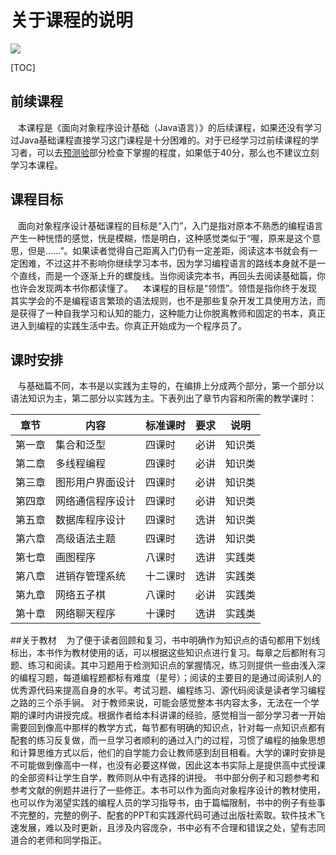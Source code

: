 # 关于课程的说明

![](https://pandao.github.io/editor.md/images/logos/editormd-logo-180x180.png)


[TOC]

## 前续课程
&nbsp;&nbsp;&nbsp;本课程是《面向对象程序设计基础（Java语言）》的后续课程，如果还没有学习过Java基础课程直接学习这门课程是十分困难的。对于已经学习过前续课程的学习者，可以去[预测验](http://localhost/exam?lib=preview "预测验")部分检查下掌握的程度，如果低于40分，那么也不建议立刻学习本课程。
## 课程目标
&nbsp;&nbsp;&nbsp;面向对象程序设计基础课程的目标是“入门”，入门是指对原本不熟悉的编程语言产生一种恍悟的感觉，恍是模糊，悟是明白，这种感觉类似于“喔，原来是这个意思，但是......”。如果读者觉得自己距离入门仍有一定差距，阅读这本书就会有一定困难，不过这并不影响你继续学习本书，因为学习编程语言的路线本身就不是一个直线，而是一个逐渐上升的螺旋线。当你阅读完本书，再回头去阅读基础篇，你也许会发现两本书你都读懂了。
&nbsp;&nbsp;&nbsp;本课程的目标是“领悟”。领悟是指你终于发现其实学会的不是编程语言繁琐的语法规则，也不是那些复杂开发工具使用方法，而是获得了一种自我学习和认知的能力，这种能力让你脱离教师和固定的书本，真正进入到编程的实践生活中去。你真正开始成为一个程序员了。
## 课时安排
&nbsp;&nbsp;&nbsp;与基础篇不同，本书是以实践为主导的，在编排上分成两个部分，第一个部分以语法知识为主，第二部分以实践为主。下表列出了章节内容和所需的教学课时：


|章节	|内容	|标准课时	|要求	|说明|
| --------- | -------- | ------- | --------- | --------- |
|第一章|	集合和泛型|	四课时|	必讲|	知识类|
|第二章|	多线程编程|	四课时|	必讲|	知识类|
|第三章|	图形用户界面设计|	四课时|	必讲|	知识类|
|第四章|	网络通信程序设计|	四课时|	必讲|	知识类|
|第五章|	数据库程序设计|	四课时|	选讲|	知识类|
|第六章|	高级语法主题|	四课时|	选讲|	知识类|
|第七章|	画图程序|	八课时|	选讲|	实践类|
|第八章|	进销存管理系统|	十二课时|	选讲|	实践类|
|第九章|	网络五子棋|	八课时|	必讲|	实践类|
|第十章|	网络聊天程序|	十课时|	选讲|	实践类|


##关于教材
&nbsp;&nbsp;&nbsp;为了便于读者回顾和复习，书中明确作为知识点的语句都用下划线标出，本书作为教材使用的话，可以根据这些知识点进行复习。每章之后都附有习题、练习和阅读。其中习题用于检测知识点的掌握情况，练习则提供一些由浅入深的编程习题，每道编程题都标有难度（星号）；阅读的主要目的是通过阅读别人的优秀源代码来提高自身的水平。考试习题、编程练习、源代码阅读是读者学习编程之路的三个杀手锏。
   对于教师来说，可能会感觉整本书内容太多，无法在一个学期的课时内讲授完成。根据作者给本科讲课的经验，感觉相当一部分学习者一开始需要回到像高中那样的教学方式，每节都有明确的知识点，针对每一点知识点都有配套的练习反复做，而一旦学习者顺利的通过入门的过程，习惯了编程的抽象思想和计算思维方式以后，他们的自学能力会让教师感到刮目相看。大学的课时安排是不可能做到像高中一样，也没有必要这样做，因此这本书实际上是提供高中式授课的全部资料让学生自学，教师则从中有选择的讲授。
  书中部分例子和习题参考和参考文献的例题并进行了一些修正。本书可以作为面向对象程序设计的教材使用，也可以作为渴望实践的编程人员的学习指导书，由于篇幅限制，书中的例子有些事不完整的，完整的例子、配套的PPT和实践源代码可通过出版社索取。软件技术飞速发展，难以及时更新，且涉及内容庞杂，书中必有不合理和错误之处，望有志同道合的老师和同学指正。